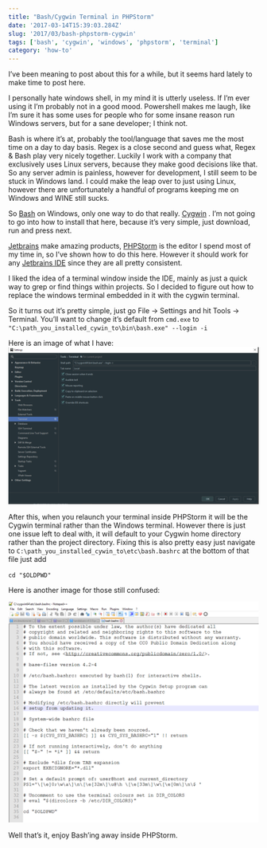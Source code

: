 ```yaml
---
title: "Bash/Cygwin Terminal in PHPStorm"
date: '2017-03-14T15:39:03.284Z'
slug: '2017/03/bash-phpstorm-cygwin'
tags: ['bash', 'cygwin', 'windows', 'phpstorm', 'terminal']
category: 'how-to'
---
```

I’ve been meaning to post about this for a while, but it seems hard lately to make time to post here.

I personally hate windows shell, in my mind it is utterly useless. If I’m ever using it I’m probably not in a good mood. Powershell makes me laugh, like I’m sure it has some uses for people who for some insane reason run Windows servers, but for a sane developer; I think not.

Bash is where it’s at, probably the tool/language that saves me the most time on a day to day basis. Regex is a close second and guess what, Regex & Bash play very nicely together. Luckily I work with a company that exclusively uses Linux servers, because they make good decisions like that. So any server admin is painless, however for development, I still seem to be stuck in Windows land. I could make the leap over to just using Linux, however there are unfortunately a handful of programs keeping me on Windows and WINE still sucks.

So [Bash](https://www.gnu.org/software/bash/) on Windows, only one way to do that really. [Cygwin](https://www.cygwin.com/) . I’m not going to go into how to install that here, because it’s very simple, just download, run and press next.

[Jetbrains](https://www.jetbrains.com/) make amazing products, [PHPStorm](https://www.jetbrains.com/phpstorm/) is the editor I spend most of my time in, so I’ve shown how to do this here. However it should work for any [Jetbrains IDE](https://www.jetbrains.com/) since they are all pretty consistent.

I liked the idea of a terminal window inside the IDE, mainly as just a quick way to grep or find things within projects. So I decided to figure out how to replace the windows terminal embedded in it with the cygwin terminal.

So it turns out it’s pretty simple, just go File -> Settings and hit Tools -> Terminal. You’ll want to change it’s default from `cmd.exe` to `"C:\path_you_installed_cywin_to\bin\bash.exe" --login -i`

Here is an image of what I have:
![phpstorm.png](images/phpstorm.png)

After this, when you relaunch your terminal inside PHPStorm it will be the Cygwin terminal rather than the Windows terminal. However there is just one issue left to deal with, it will default to your Cygwin home directory rather than the project directory. Fixing this is also pretty easy just navigate to `C:\path_you_installed_cywin_to\etc\bash.bashrc` at the bottom of that file just add

`cd "$OLDPWD"`

Here is another image for those still confused:

![script.png](images/script.png)

Well that’s it, enjoy Bash’ing away inside PHPStorm.
